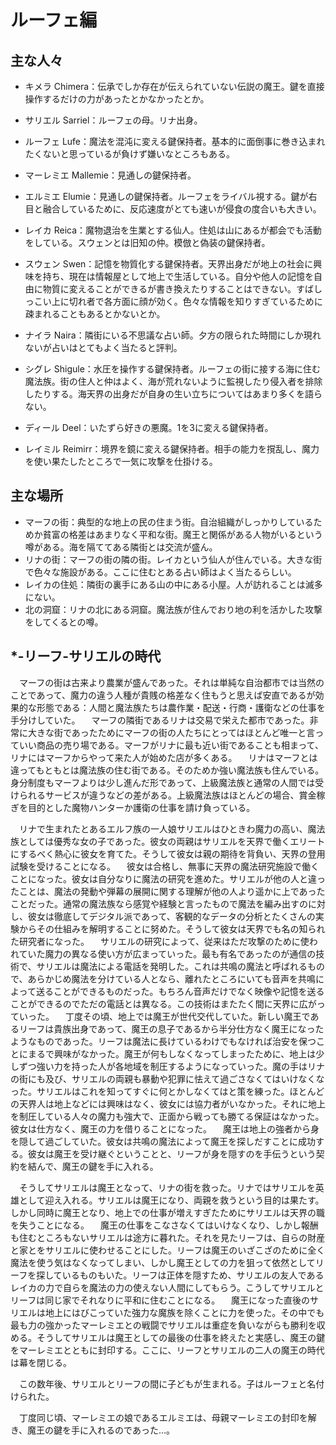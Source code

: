 ルーフェ編
======

主な人々
-----

- キメラ Chimera：伝承でしか存在が伝えられていない伝説の魔王。鍵を直接操作するだけの力があったとかなかったとか。

- サリエル Sarriel：ルーフェの母。リナ出身。
- ルーフェ Lufe：魔法を混沌に変える鍵保持者。基本的に面倒事に巻き込まれたくないと思っているが負けず嫌いなところもある。
- マーレミエ Mallemie：見通しの鍵保持者。
- エルミエ Elumie：見通しの鍵保持者。ルーフェをライバル視する。鍵が右目と融合しているために、反応速度がとても速いが侵食の度合いも大きい。
- レイカ Reica：魔物退治を生業とする仙人。住処は山にあるが都会でも活動をしている。スウェンとは旧知の仲。模倣と偽装の鍵保持者。
- スウェン Swen：記憶を物質化する鍵保持者。天界出身だが地上の社会に興味を持ち、現在は情報屋として地上で生活している。自分や他人の記憶を自由に物質に変えることができるが書き換えたりすることはできない。すばしっこい上に切れ者で各方面に顔が効く。色々な情報を知りすぎているために疎まれることもあるとかないとか。

- ナイラ Naira：隣街にいる不思議な占い師。夕方の限られた時間にしか現れないが占いはとてもよく当たると評判。
- シグレ Shigule：水圧を操作する鍵保持者。ルーフェの街に接する海に住む魔法族。街の住人と仲はよく、海が荒れないように監視したり侵入者を排除したりする。海天界の出身だが自身の生い立ちについてはあまり多くを語らない。
- ディール Deel：いたずら好きの悪魔。1を3に変える鍵保持者。
- レイミル Reimirr：境界を鏡に変える鍵保持者。相手の能力を撹乱し、魔力を使い果たしたところで一気に攻撃を仕掛ける。

主な場所
-----

- マーフの街：典型的な地上の民の住まう街。自治組織がしっかりしているためか貧富の格差はあまりなく平和な街。魔王と関係がある人物がいるという噂がある。海を隔ててある隣街とは交流が盛ん。
- リナの街：マーフの街の隣の街。レイカという仙人が住んでいる。大きな街で色々な施設がある。ここに住むとある占い師はよく当たるらしい。
- レイカの住処：隣街の裏手にある山の中にある小屋。人が訪れることは滅多にない。
- 北の洞窟：リナの北にある洞窟。魔法族が住んでおり地の利を活かした攻撃をしてくるとの噂。

*-リーフ-サリエルの時代
------

　マーフの街は古来より農業が盛んであった。それは単純な自治都市では当然のことであって、魔力の違う人種が貴賎の格差なく住もうと思えば安直であるが効果的な形態である：人間と魔法族たちは農作業・配送・行商・護衛などの仕事を手分けしていた。
　マーフの隣街であるリナは交易で栄えた都市であった。非常に大きな街であったためにマーフの街の人たちにとってはほとんど唯一と言っていい商品の売り場である。マーフがリナに最も近い街であることも相まって、リナにはマーフからやって来た人が始めた店が多くある。
　リナはマーフとは違ってもともとは魔法族の住む街である。そのためか強い魔法族も住んでいる。身分制度もマーフよりは少し進んだ形であって、上級魔法族と通常の人間では受けられるサービスが違うなどの差がある。上級魔法族はほとんどの場合、賞金稼ぎを目的とした魔物ハンターか護衛の仕事を請け負っている。

　リナで生まれたとあるエルフ族の一人娘サリエルはひときわ魔力の高い、魔法族としては優秀な女の子であった。彼女の両親はサリエルを天界で働くエリートにするべく熱心に彼女を育てた。そうして彼女は親の期待を背負い、天界の登用試験を受けることになる。
　彼女は合格し、無事に天界の魔法研究施設で働くことになった。彼女は自分なりに魔法の研究を進めた。サリエルが他の人と違ったことは、魔法の発動や弾幕の展開に関する理解が他の人より遥かに上であったことだった。通常の魔法族なら感覚や経験と言ったもので魔法を編み出すのに対し、彼女は徹底してデジタル派であって、客観的なデータの分析とたくさんの実験からその仕組みを解明することに努めた。そうして彼女は天界でも名の知られた研究者になった。
　サリエルの研究によって、従来はただ攻撃のために使われていた魔力の異なる使い方が広まっていった。最も有名であったのが通信の技術で、サリエルは魔法による電話を発明した。これは共鳴の魔法と呼ばれるもので、あらかじめ魔法を分けている人となら、離れたところにいても音声を共鳴によって送ることができるものだった。もちろん音声だけでなく映像や記憶を送ることができるのでただの電話とは異なる。この技術はまたたく間に天界に広がっていった。
　丁度その頃、地上では魔王が世代交代していた。新しい魔王であるリーフは貴族出身であって、魔王の息子であるから半分仕方なく魔王になったようなものであった。リーフは魔法に長けているわけでもなければ治安を保つことにまるで興味がなかった。魔王が何もしなくなってしまったために、地上は少しずつ強い力を持った人が各地域を制圧するようになっていった。魔の手はリナの街にも及び、サリエルの両親も暴動や犯罪に怯えて過ごさなくてはいけなくなった。サリエルはこれを知ってすぐに何とかしなくてはと策を練った。ほとんどの天界人は地上などには興味はなく、彼女には協力者がいなかった。それに地上を制圧している人々の魔力も強大で、正面から戦っても勝てる保証はなかった。彼女は仕方なく、魔王の力を借りることになった。
　魔王は地上の強者から身を隠して過ごしていた。彼女は共鳴の魔法によって魔王を探しだすことに成功する。彼女は魔王を受け継ぐということと、リーフが身を隠すのを手伝うという契約を結んで、魔王の鍵を手に入れる。

　そうしてサリエルは魔王となって、リナの街を救った。リナではサリエルを英雄として迎え入れる。サリエルは魔王になり、両親を救うという目的は果たす。しかし同時に魔王となり、地上での仕事が増えすぎたためにサリエルは天界の職を失うことになる。
　魔王の仕事をこなさなくてはいけなくなり、しかし報酬も住むところもないサリエルは途方に暮れた。それを見たリーフは、自らの財産と家とをサリエルに使わせることにした。リーフは魔王のいざこざのために全く魔法を使う気はなくなってしまい、しかし魔王としての力を狙って依然としてリーフを探しているものもいた。リーフは正体を隠すため、サリエルの友人であるレイカの力で自らを魔法の力の使えない人間にしてもらう。こうしてサリエルとリーフは同じ家でそれなりに平和に住むことになる。
　魔王になった直後のサリエルは地上にはびこっていた強力な魔族を除くことに力を使った。その中でも最も力の強かったマーレミエとの戦闘でサリエルは重症を負いながらも勝利を収める。そうしてサリエルは魔王としての最後の仕事を終えたと実感し、魔王の鍵をマーレミエとともに封印する。ここに、リーフとサリエルの二人の魔王の時代は幕を閉じる。

　この数年後、サリエルとリーフの間に子どもが生まれる。子はルーフェと名付けられた。

　丁度同じ頃、マーレミエの娘であるエルミエは、母親マーレミエの封印を解き、魔王の鍵を手に入れるのであった…。

